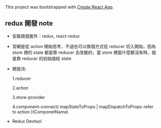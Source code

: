 This project was bootstrapped with [Create React App](https://github.com/facebook/create-react-app).

## redux 開發 note

- 安裝兩個套件：redux, react-redux
- 官網是從 action 開始思考，不過也可以換個方式從 reducer 切入開始，因為 store 裡的 state 都是靠 reducer 去改變的，當 store 裡面什麼都沒有時，就是靠 reducer 的初始值給 state
- 開發流:

  1.reducer
  
  2.action
  
  3.store-provider
  
  4.component-connect( mapStateToProps | mapDispatchToProps-refer to action )(ComponetName)
  

- Redux Devtool
